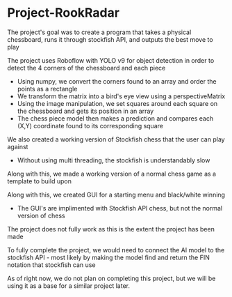 # Project-RookRadar

The project's goal was to create a program that takes a physical chessboard, runs it through stockfish API, and outputs the best move to play

The project uses Roboflow with YOLO v9 for object detection in order to detect the 4 corners of the chessboard and each piece
- Using numpy, we convert the corners found to an array and order the points as a rectangle
- We transform the matrix into a bird's eye view using a perspectiveMatrix
- Using the image manipulation, we set squares around each square on the chessboard and gets its position in an array
- The chess piece model then makes a prediction and compares each (X,Y) coordinate found to its corresponding square

We also created a working version of Stockfish chess that the user can play against
- Without using multi threading, the stockfish is understandably slow

Along with this, we made a working version of a normal chess game as a template to build upon

Along with this, we created GUI for a starting menu and black/white winning
- The GUI's are implimented with Stockfish API chess, but not the normal version of chess

The project does not fully work as this is the extent the project has been made

To fully complete the project, we would need to connect the AI model to the stockfish API - most likely by making the model find and return the FIN notation that stockfish can use

As of right now, we do not plan on completing this project, but we will be using it as a base for a similar project later.
